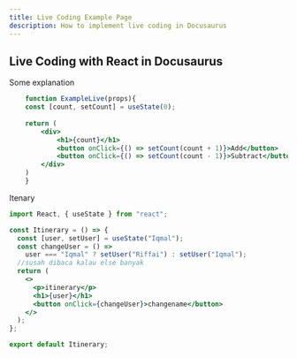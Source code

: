```yaml
---
title: Live Coding Example Page
description: How to implement live coding in Docusaurus
---
```


## Live Coding with React in Docusaurus

Some explanation

```jsx live
    function ExampleLive(props){
    const [count, setCount] = useState(0);
    
    return (
        <div>
            <h1>{count}</h1>
            <button onClick={() => setCount(count + 1)}>Add</button>
            <button onClick={() => setCount(count - 1)}>Subtract</button>
        </div>
    )
    }

```


Itenary

```jsx live
import React, { useState } from "react";

const Itinerary = () => {
  const [user, setUser] = useState("Iqmal");
  const changeUser = () =>
    user === "Iqmal" ? setUser("Riffai") : setUser("Iqmal");
  //susah dibaca kalau else banyak
  return (
    <>
      <p>itinerary</p>
      <h1>{user}</h1>
      <button onClick={changeUser}>changename</button>
    </>
  );
};

export default Itinerary;

```
<!-- <iframe  style={{ height: "300px", width: "100%" }} scrolling="no" title="Untitled" src="https://codepen.io/iqmalr/embed/abMQaGX?default-tab=html%2Cresult" frameborder="no" loading="lazy" allowtransparency="true" allowfullscreen="true">
  See the Pen <a href="https://codepen.io/iqmalr/pen/abMQaGX">
  Untitled</a> by iqmalr (<a href="https://codepen.io/iqmalr">@iqmalr</a>)
  on <a href="https://codepen.io">CodePen</a>.
</iframe> -->